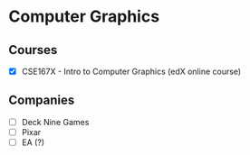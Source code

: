 # Computer Graphics

## Courses

- [x] CSE167X - Intro to Computer Graphics (edX online course) 

## Companies
- [ ] Deck Nine Games
- [ ] Pixar
- [ ] EA (?)
